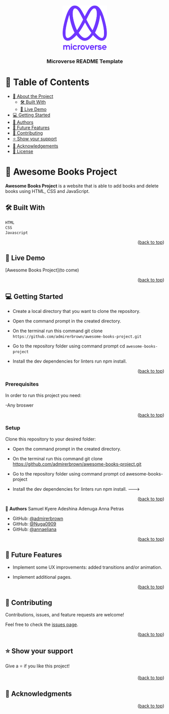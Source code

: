 <a name="readme-top"></a>

<div align="center">

  <img src="murple_logo.png" alt="logo" width="140"  height="auto" />
  <br/>

  <h3><b>Microverse README Template</b></h3>

</div>

<!-- TABLE OF CONTENTS -->

# 📗 Table of Contents

- [📖 About the Project](#about-project)
  - [🛠 Built With](#built-with)
  - [🚀 Live Demo](#live-demo)
- [💻 Getting Started](#getting-started)
- [👥 Authors](#authors)
- [🔭 Future Features](#future-features)
- [🤝 Contributing](#contributing)
- [⭐️ Show your support](#support)
- [🙏 Acknowledgements](#acknowledgements)
- [📝 License](#license)

<!-- PROJECT DESCRIPTION -->

# 📖 Awesome Books Project<a name="about-project"></a>

**Awesome Books Project** is a website that is able to add books and delete books using HTML, CSS and JavaScript.


## 🛠 Built With <a name="built-with"></a>
    HTML
    CSS
    Javascript

<p align="right">(<a href="#readme-top">back to top</a>)</p>


## 🚀 Live Demo <a name="live-demo"></a>

[Awesome Books Project](to come)

<p align="right">(<a href="#readme-top">back to top</a>)</p>


## 💻 Getting Started <a name="getting-started"></a>

- Create a local directory that you want to clone the repository.

- Open the command prompt in the created directory.

- On the terminal run this command git clone `https://github.com/admirerbrown/awesome-books-project.git`

- Go to the repository folder using command prompt cd `awesome-books-project`

- Install the dev dependencies for linters run npm install.

<p align="right">(<a href="#readme-top">back to top</a>)</p>

### Prerequisites

In order to run this project you need:

-Any broswer


<p align="right">(<a href="#readme-top">back to top</a>)</p>

### Setup

Clone this repository to your desired folder:

- Open the command prompt in the created directory.

- On the terminal run this command git clone https://github.com/admirerbrown/awesome-books-project.git

- Go to the repository folder using command prompt cd awesome-books-project

- Install the dev dependencies for linters run npm install.
--->


<p align="right">(<a href="#readme-top">back to top</a>)</p>

<!-- Author -->

👤 **Authors**
Samuel Kyere
Adeshina Adenuga
Anna Petras

- GitHub: [@admirerbrown](https://github.com/admirerbrown)
- GitHub: [@Nuga0909](https://github.com/Nuga0909)
- GitHub: [@annaeliana](https://github.com/annaeliana7)



<p align="right">(<a href="#readme-top">back to top</a>)</p>


## 🔭 Future Features <a name="future-features"></a>

- Implement some UX improvements: added transitions and/or animation.

- Implement additional pages.

<p align="right">(<a href="#readme-top">back to top</a>)</p>


## 🤝 Contributing <a name="contributing"></a>

Contributions, issues, and feature requests are welcome!

Feel free to check the [issues page](https://github.com/admirerbrown/awesome-books-project/issues).

<p align="right">(<a href="#readme-top">back to top</a>)</p>


## ⭐️ Show your support <a name="support"></a>

Give a ⭐️ if you like this project!

<p align="right">(<a href="#readme-top">back to top</a>)</p>


## 🙏 Acknowledgments <a name="acknowledgements"></a>


<p align="right">(<a href="#readme-top">back to top</a>)</p>